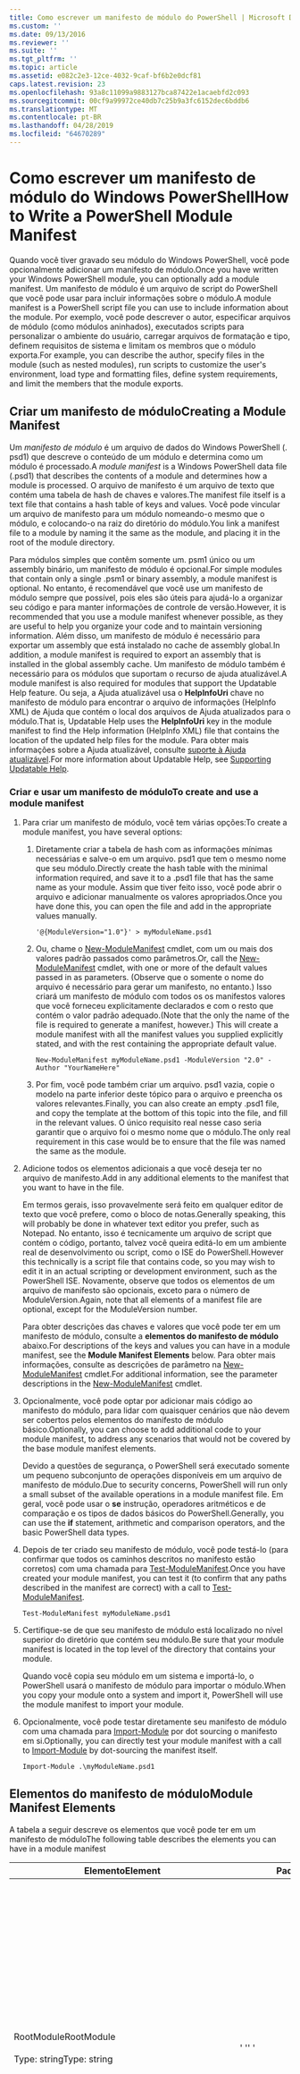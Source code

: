 ```yaml
---
title: Como escrever um manifesto de módulo do PowerShell | Microsoft Docs
ms.custom: ''
ms.date: 09/13/2016
ms.reviewer: ''
ms.suite: ''
ms.tgt_pltfrm: ''
ms.topic: article
ms.assetid: e082c2e3-12ce-4032-9caf-bf6b2e0dcf81
caps.latest.revision: 23
ms.openlocfilehash: 93a8c11099a9883127bca87422e1acaebfd2c093
ms.sourcegitcommit: 00cf9a99972ce40db7c25b9a3fc6152dec6bddb6
ms.translationtype: MT
ms.contentlocale: pt-BR
ms.lasthandoff: 04/28/2019
ms.locfileid: "64670289"
---
```

# <a name="how-to-write-a-powershell-module-manifest"></a><span data-ttu-id="a4796-102">Como escrever um manifesto de módulo do Windows PowerShell</span><span class="sxs-lookup"><span data-stu-id="a4796-102">How to Write a PowerShell Module Manifest</span></span>

<span data-ttu-id="a4796-103">Quando você tiver gravado seu módulo do Windows PowerShell, você pode opcionalmente adicionar um manifesto de módulo.</span><span class="sxs-lookup"><span data-stu-id="a4796-103">Once you have written your Windows PowerShell module, you can optionally add a module manifest.</span></span> <span data-ttu-id="a4796-104">Um manifesto de módulo é um arquivo de script do PowerShell que você pode usar para incluir informações sobre o módulo.</span><span class="sxs-lookup"><span data-stu-id="a4796-104">A module manifest is a PowerShell script file you can use to include information about the module.</span></span> <span data-ttu-id="a4796-105">Por exemplo, você pode descrever o autor, especificar arquivos de módulo (como módulos aninhados), executados scripts para personalizar o ambiente do usuário, carregar arquivos de formatação e tipo, definem requisitos de sistema e limitam os membros que o módulo exporta.</span><span class="sxs-lookup"><span data-stu-id="a4796-105">For example, you can describe the author, specify files in the module (such as nested modules), run scripts to customize the user's environment, load type and formatting files, define system requirements, and limit the members that the module exports.</span></span>

## <a name="creating-a-module-manifest"></a><span data-ttu-id="a4796-106">Criar um manifesto de módulo</span><span class="sxs-lookup"><span data-stu-id="a4796-106">Creating a Module Manifest</span></span>

<span data-ttu-id="a4796-107">Um *manifesto de módulo* é um arquivo de dados do Windows PowerShell (. psd1) que descreve o conteúdo de um módulo e determina como um módulo é processado.</span><span class="sxs-lookup"><span data-stu-id="a4796-107">A *module manifest* is a Windows PowerShell data file (.psd1) that describes the contents of a module and determines how a module is processed.</span></span> <span data-ttu-id="a4796-108">O arquivo de manifesto é um arquivo de texto que contém uma tabela de hash de chaves e valores.</span><span class="sxs-lookup"><span data-stu-id="a4796-108">The manifest file itself is a text file that contains a hash table of keys and values.</span></span> <span data-ttu-id="a4796-109">Você pode vincular um arquivo de manifesto para um módulo nomeando-o mesmo que o módulo, e colocando-o na raiz do diretório do módulo.</span><span class="sxs-lookup"><span data-stu-id="a4796-109">You link a manifest file to a module by naming it the same as the module, and placing it in the root of the module directory.</span></span>

<span data-ttu-id="a4796-110">Para módulos simples que contêm somente um. psm1 único ou um assembly binário, um manifesto de módulo é opcional.</span><span class="sxs-lookup"><span data-stu-id="a4796-110">For simple modules that contain only a single .psm1 or binary assembly, a module manifest is optional.</span></span> <span data-ttu-id="a4796-111">No entanto, é recomendável que você use um manifesto de módulo sempre que possível, pois eles são úteis para ajudá-lo a organizar seu código e para manter informações de controle de versão.</span><span class="sxs-lookup"><span data-stu-id="a4796-111">However, it is recommended that you use a module manifest whenever possible, as they are useful to help you organize your code and to maintain versioning information.</span></span> <span data-ttu-id="a4796-112">Além disso, um manifesto de módulo é necessário para exportar um assembly que está instalado no cache de assembly global.</span><span class="sxs-lookup"><span data-stu-id="a4796-112">In addition, a module manifest is required to export an assembly that is installed in the global assembly cache.</span></span> <span data-ttu-id="a4796-113">Um manifesto de módulo também é necessário para os módulos que suportam o recurso de ajuda atualizável.</span><span class="sxs-lookup"><span data-stu-id="a4796-113">A module manifest is also required for modules that support the Updatable Help feature.</span></span> <span data-ttu-id="a4796-114">Ou seja, a Ajuda atualizável usa o **HelpInfoUri** chave no manifesto de módulo para encontrar o arquivo de informações (HelpInfo XML) de Ajuda que contém o local dos arquivos de Ajuda atualizados para o módulo.</span><span class="sxs-lookup"><span data-stu-id="a4796-114">That is, Updatable Help uses the **HelpInfoUri** key in the module manifest to find the Help information (HelpInfo XML) file that contains the location of the updated help files for the module.</span></span> <span data-ttu-id="a4796-115">Para obter mais informações sobre a Ajuda atualizável, consulte [suporte à Ajuda atualizável](./supporting-updatable-help.md).</span><span class="sxs-lookup"><span data-stu-id="a4796-115">For more information about Updatable Help, see [Supporting Updatable Help](./supporting-updatable-help.md).</span></span>

### <a name="to-create-and-use-a-module-manifest"></a><span data-ttu-id="a4796-116">Criar e usar um manifesto de módulo</span><span class="sxs-lookup"><span data-stu-id="a4796-116">To create and use a module manifest</span></span>

1. <span data-ttu-id="a4796-117">Para criar um manifesto de módulo, você tem várias opções:</span><span class="sxs-lookup"><span data-stu-id="a4796-117">To create a module manifest, you have several options:</span></span>

   1. <span data-ttu-id="a4796-118">Diretamente criar a tabela de hash com as informações mínimas necessárias e salve-o em um arquivo. psd1 que tem o mesmo nome que seu módulo.</span><span class="sxs-lookup"><span data-stu-id="a4796-118">Directly create the hash table with the minimal information required, and save it to a .psd1 file that has the same name as your module.</span></span> <span data-ttu-id="a4796-119">Assim que tiver feito isso, você pode abrir o arquivo e adicionar manualmente os valores apropriados.</span><span class="sxs-lookup"><span data-stu-id="a4796-119">Once you have done this, you can open the file and add in the appropriate values manually.</span></span>

      `'@{ModuleVersion="1.0"}' > myModuleName.psd1`

   2. <span data-ttu-id="a4796-120">Ou, chame o [New-ModuleManifest](/powershell/module/Microsoft.PowerShell.Core/New-ModuleManifest) cmdlet, com um ou mais dos valores padrão passados como parâmetros.</span><span class="sxs-lookup"><span data-stu-id="a4796-120">Or, call the [New-ModuleManifest](/powershell/module/Microsoft.PowerShell.Core/New-ModuleManifest) cmdlet, with one or more of the default values passed in as parameters.</span></span> <span data-ttu-id="a4796-121">(Observe que o somente o nome do arquivo é necessário para gerar um manifesto, no entanto.) Isso criará um manifesto de módulo com todos os os manifestos valores que você forneceu explicitamente declarados e com o resto que contém o valor padrão adequado.</span><span class="sxs-lookup"><span data-stu-id="a4796-121">(Note that the only the name of the file is required to generate a manifest, however.) This will create a module manifest with all the manifest values you supplied explicitly stated, and with the rest containing the appropriate default value.</span></span>

      `New-ModuleManifest myModuleName.psd1 -ModuleVersion "2.0" -Author "YourNameHere"`

   3. <span data-ttu-id="a4796-122">Por fim, você pode também criar um arquivo. psd1 vazia, copie o modelo na parte inferior deste tópico para o arquivo e preencha os valores relevantes.</span><span class="sxs-lookup"><span data-stu-id="a4796-122">Finally, you can also create an empty .psd1 file, and copy the template at the bottom of this topic into the file, and fill in the relevant values.</span></span> <span data-ttu-id="a4796-123">O único requisito real nesse caso seria garantir que o arquivo foi o mesmo nome que o módulo.</span><span class="sxs-lookup"><span data-stu-id="a4796-123">The only real requirement in this case would be to ensure that the file was named the same as the module.</span></span>

2. <span data-ttu-id="a4796-124">Adicione todos os elementos adicionais a que você deseja ter no arquivo de manifesto.</span><span class="sxs-lookup"><span data-stu-id="a4796-124">Add in any additional elements to the manifest that you want to have in the file.</span></span>

   <span data-ttu-id="a4796-125">Em termos gerais, isso provavelmente será feito em qualquer editor de texto que você prefere, como o bloco de notas.</span><span class="sxs-lookup"><span data-stu-id="a4796-125">Generally speaking, this will probably be done in whatever text editor you prefer, such as Notepad.</span></span> <span data-ttu-id="a4796-126">No entanto, isso é tecnicamente um arquivo de script que contém o código, portanto, talvez você queira editá-lo em um ambiente real de desenvolvimento ou script, como o ISE do PowerShell.</span><span class="sxs-lookup"><span data-stu-id="a4796-126">However this technically is a script file that contains code, so you may wish to edit it in an actual scripting or development environment, such as the PowerShell ISE.</span></span> <span data-ttu-id="a4796-127">Novamente, observe que todos os elementos de um arquivo de manifesto são opcionais, exceto para o número de ModuleVersion.</span><span class="sxs-lookup"><span data-stu-id="a4796-127">Again, note that all elements of a manifest file are optional, except for the ModuleVersion number.</span></span>

   <span data-ttu-id="a4796-128">Para obter descrições das chaves e valores que você pode ter em um manifesto de módulo, consulte a **elementos do manifesto de módulo** abaixo.</span><span class="sxs-lookup"><span data-stu-id="a4796-128">For descriptions of the keys and values you can have in a module manifest, see the **Module Manifest Elements** below.</span></span> <span data-ttu-id="a4796-129">Para obter mais informações, consulte as descrições de parâmetro na [New-ModuleManifest](/powershell/module/Microsoft.PowerShell.Core/New-ModuleManifest) cmdlet.</span><span class="sxs-lookup"><span data-stu-id="a4796-129">For additional information, see the parameter descriptions in the  [New-ModuleManifest](/powershell/module/Microsoft.PowerShell.Core/New-ModuleManifest) cmdlet.</span></span>

3. <span data-ttu-id="a4796-130">Opcionalmente, você pode optar por adicionar mais código ao manifesto do módulo, para lidar com quaisquer cenários que não devem ser cobertos pelos elementos do manifesto de módulo básico.</span><span class="sxs-lookup"><span data-stu-id="a4796-130">Optionally, you can choose to add additional code to your module manifest, to address any scenarios that would not be covered by the base module manifest elements.</span></span>

   <span data-ttu-id="a4796-131">Devido a questões de segurança, o PowerShell será executado somente um pequeno subconjunto de operações disponíveis em um arquivo de manifesto de módulo.</span><span class="sxs-lookup"><span data-stu-id="a4796-131">Due to security concerns, PowerShell will run only a small subset of the available operations in a module manifest file.</span></span> <span data-ttu-id="a4796-132">Em geral, você pode usar o **se** instrução, operadores aritméticos e de comparação e os tipos de dados básicos do PowerShell.</span><span class="sxs-lookup"><span data-stu-id="a4796-132">Generally, you can use the **if** statement, arithmetic and comparison operators, and the basic PowerShell data types.</span></span>

4. <span data-ttu-id="a4796-133">Depois de ter criado seu manifesto de módulo, você pode testá-lo (para confirmar que todos os caminhos descritos no manifesto estão corretos) com uma chamada para [Test-ModuleManifest](/powershell/module/Microsoft.PowerShell.Core/Test-ModuleManifest).</span><span class="sxs-lookup"><span data-stu-id="a4796-133">Once you have created your module manifest, you can test it (to confirm that any paths described in the manifest are correct) with a call to [Test-ModuleManifest](/powershell/module/Microsoft.PowerShell.Core/Test-ModuleManifest).</span></span>

   `Test-ModuleManifest myModuleName.psd1`

5. <span data-ttu-id="a4796-134">Certifique-se de que seu manifesto de módulo está localizado no nível superior do diretório que contém seu módulo.</span><span class="sxs-lookup"><span data-stu-id="a4796-134">Be sure that your module manifest is located in the top level of the directory that contains your module.</span></span>

   <span data-ttu-id="a4796-135">Quando você copia seu módulo em um sistema e importá-lo, o PowerShell usará o manifesto de módulo para importar o módulo.</span><span class="sxs-lookup"><span data-stu-id="a4796-135">When you copy your module onto a system and import it, PowerShell will use the module manifest to import your module.</span></span>

6. <span data-ttu-id="a4796-136">Opcionalmente, você pode testar diretamente seu manifesto de módulo com uma chamada para [Import-Module](/powershell/module/Microsoft.PowerShell.Core/Import-Module) por dot sourcing o manifesto em si.</span><span class="sxs-lookup"><span data-stu-id="a4796-136">Optionally, you can directly test your module manifest with a call to [Import-Module](/powershell/module/Microsoft.PowerShell.Core/Import-Module) by dot-sourcing the manifest itself.</span></span>

   `Import-Module .\myModuleName.psd1`

## <a name="module-manifest-elements"></a><span data-ttu-id="a4796-137">Elementos do manifesto de módulo</span><span class="sxs-lookup"><span data-stu-id="a4796-137">Module Manifest Elements</span></span>

<span data-ttu-id="a4796-138">A tabela a seguir descreve os elementos que você pode ter em um manifesto de módulo</span><span class="sxs-lookup"><span data-stu-id="a4796-138">The following table describes the elements you can have in a module manifest</span></span>

|<span data-ttu-id="a4796-139">Elemento</span><span class="sxs-lookup"><span data-stu-id="a4796-139">Element</span></span>|<span data-ttu-id="a4796-140">Padrão</span><span class="sxs-lookup"><span data-stu-id="a4796-140">Default</span></span>|<span data-ttu-id="a4796-141">Descrição</span><span class="sxs-lookup"><span data-stu-id="a4796-141">Description</span></span>|
|-------------|-------------|-----------------|
|<span data-ttu-id="a4796-142">RootModule</span><span class="sxs-lookup"><span data-stu-id="a4796-142">RootModule</span></span><br /><br /> <span data-ttu-id="a4796-143">Type: string</span><span class="sxs-lookup"><span data-stu-id="a4796-143">Type: string</span></span>|<span data-ttu-id="a4796-144">' '</span><span class="sxs-lookup"><span data-stu-id="a4796-144">' '</span></span>|<span data-ttu-id="a4796-145">Módulo ou binário módulo arquivo de script associado com esse manifesto.</span><span class="sxs-lookup"><span data-stu-id="a4796-145">Script module or binary module file associated with this manifest.</span></span> <span data-ttu-id="a4796-146">Versões anteriores do PowerShell chamado neste elemento o ModuleToProcess.</span><span class="sxs-lookup"><span data-stu-id="a4796-146">Previous versions of PowerShell called this element the ModuleToProcess.</span></span><br /><br /> <span data-ttu-id="a4796-147">Os tipos possíveis para o módulo raiz podem estar vazios (que tornará isso um **manifesto** módulo), o nome de um módulo de script (. psm1, o que torna isso um **Script** módulo), ou o nome de um módulo binário (DLL ou. .exe, que o torna uma **binário** módulo).</span><span class="sxs-lookup"><span data-stu-id="a4796-147">Possible types for the root module can be empty (which will make this a **Manifest** module), the name of a script module (.psm1, which makes this a **Script** module), or the name of a binary module (.exe or .dll, which makes this a **Binary** module).</span></span> <span data-ttu-id="a4796-148">Colocar o nome de um manifesto de módulo (. psd1) ou um arquivo de script (. ps1) neste elemento fará com que ocorra um erro.</span><span class="sxs-lookup"><span data-stu-id="a4796-148">Placing the name of a module manifest (.psd1) or a script file (.ps1) in this element will cause an error to occur.</span></span>|
|<span data-ttu-id="a4796-149">ModuleVersion</span><span class="sxs-lookup"><span data-stu-id="a4796-149">ModuleVersion</span></span><br /><br /> <span data-ttu-id="a4796-150">Type: string</span><span class="sxs-lookup"><span data-stu-id="a4796-150">Type: string</span></span>|<span data-ttu-id="a4796-151">1.0</span><span class="sxs-lookup"><span data-stu-id="a4796-151">1.0</span></span>|<span data-ttu-id="a4796-152">Número de versão do módulo.</span><span class="sxs-lookup"><span data-stu-id="a4796-152">Version number of this module.</span></span> <span data-ttu-id="a4796-153">A cadeia de caracteres deve ser capaz de converter para [Version].</span><span class="sxs-lookup"><span data-stu-id="a4796-153">The string must be able to convert to [System.Version].</span></span> <span data-ttu-id="a4796-154">Ou seja, ' #. #. #. #. #'.</span><span class="sxs-lookup"><span data-stu-id="a4796-154">That is, '#.#.#.#.#'.</span></span> <span data-ttu-id="a4796-155">`Import-Module` carregará o primeiro módulo encontradas na **$psModulePath** que corresponde ao nome e que tem pelo menos tão alto ModuleVersion, como o `-MinimumVersion` parâmetro.</span><span class="sxs-lookup"><span data-stu-id="a4796-155">`Import-Module` will load the first module it finds on the **$psModulePath** that matches the name, and has at least as high a ModuleVersion, as the `-MinimumVersion` parameter.</span></span> <span data-ttu-id="a4796-156">Para importar uma versão específica, use o`-RequiredVersion` parâmetro, em vez disso.</span><span class="sxs-lookup"><span data-stu-id="a4796-156">To import a specific version, use the`-RequiredVersion` parameter, instead.</span></span><br /><br /> <span data-ttu-id="a4796-157">Exemplo: `ModuleVersion = '1.0'`</span><span class="sxs-lookup"><span data-stu-id="a4796-157">Example: `ModuleVersion = '1.0'`</span></span>|
|<span data-ttu-id="a4796-158">GUID</span><span class="sxs-lookup"><span data-stu-id="a4796-158">GUID</span></span><br /><br /> <span data-ttu-id="a4796-159">Type: string</span><span class="sxs-lookup"><span data-stu-id="a4796-159">Type: string</span></span>|<span data-ttu-id="a4796-160">GUID gerado automaticamente</span><span class="sxs-lookup"><span data-stu-id="a4796-160">Autogenerated GUID</span></span>|<span data-ttu-id="a4796-161">ID usada para identificar com exclusividade este módulo.</span><span class="sxs-lookup"><span data-stu-id="a4796-161">ID used to uniquely identify this module.</span></span> <span data-ttu-id="a4796-162">Observe que no momento, você não é possível importar um módulo por GUID.</span><span class="sxs-lookup"><span data-stu-id="a4796-162">Note that you cannot currently import a module by GUID.</span></span><br /><br /> <span data-ttu-id="a4796-163">Exemplo: `GUID = 'cfc45206-1e49-459d-a8ad-5b571ef94857'`</span><span class="sxs-lookup"><span data-stu-id="a4796-163">Example: `GUID = 'cfc45206-1e49-459d-a8ad-5b571ef94857'`</span></span>|
|<span data-ttu-id="a4796-164">Autor</span><span class="sxs-lookup"><span data-stu-id="a4796-164">Author</span></span><br /><br /> <span data-ttu-id="a4796-165">Type: string</span><span class="sxs-lookup"><span data-stu-id="a4796-165">Type: string</span></span>|<span data-ttu-id="a4796-166">Não</span><span class="sxs-lookup"><span data-stu-id="a4796-166">None</span></span>|<span data-ttu-id="a4796-167">Autor deste módulo.</span><span class="sxs-lookup"><span data-stu-id="a4796-167">Author of this module.</span></span><br /><br /> <span data-ttu-id="a4796-168">Exemplo: `Author = 'AuthorNameHere'`</span><span class="sxs-lookup"><span data-stu-id="a4796-168">Example: `Author = 'AuthorNameHere'`</span></span>|
|<span data-ttu-id="a4796-169">CompanyName</span><span class="sxs-lookup"><span data-stu-id="a4796-169">CompanyName</span></span><br /><br /> <span data-ttu-id="a4796-170">Type: string</span><span class="sxs-lookup"><span data-stu-id="a4796-170">Type: string</span></span>|<span data-ttu-id="a4796-171">Unknown</span><span class="sxs-lookup"><span data-stu-id="a4796-171">Unknown</span></span>|<span data-ttu-id="a4796-172">Da empresa ou fornecedor deste módulo.</span><span class="sxs-lookup"><span data-stu-id="a4796-172">Company or vendor of this module.</span></span><br /><br /> <span data-ttu-id="a4796-173">Exemplo: `CompanyName = 'Fabrikam'`</span><span class="sxs-lookup"><span data-stu-id="a4796-173">Example: `CompanyName = 'Fabrikam'`</span></span>|
|<span data-ttu-id="a4796-174">Direitos autorais</span><span class="sxs-lookup"><span data-stu-id="a4796-174">Copyright</span></span><br /><br /> <span data-ttu-id="a4796-175">Type: string</span><span class="sxs-lookup"><span data-stu-id="a4796-175">Type: string</span></span>|<span data-ttu-id="a4796-176">(c) [currentYear] [criar].</span><span class="sxs-lookup"><span data-stu-id="a4796-176">(c) [currentYear] [Author].</span></span> <span data-ttu-id="a4796-177">Todos os direitos reservados.</span><span class="sxs-lookup"><span data-stu-id="a4796-177">All rights reserved.</span></span>|<span data-ttu-id="a4796-178">Declaração de direitos autorais para esse módulo.</span><span class="sxs-lookup"><span data-stu-id="a4796-178">Copyright statement for this module.</span></span><br /><br /> <span data-ttu-id="a4796-179">Exemplo: `Copyright = '2016 AuthorName. All rights reserved.'`</span><span class="sxs-lookup"><span data-stu-id="a4796-179">Example: `Copyright = '2016 AuthorName. All rights reserved.'`</span></span>|
|<span data-ttu-id="a4796-180">Descrição</span><span class="sxs-lookup"><span data-stu-id="a4796-180">Description</span></span><br /><br /> <span data-ttu-id="a4796-181">Type: string</span><span class="sxs-lookup"><span data-stu-id="a4796-181">Type: string</span></span>|<span data-ttu-id="a4796-182">' '</span><span class="sxs-lookup"><span data-stu-id="a4796-182">' '</span></span>|<span data-ttu-id="a4796-183">Descrição da funcionalidade fornecida por esse módulo.</span><span class="sxs-lookup"><span data-stu-id="a4796-183">Description of the functionality provided by this module.</span></span><br /><br /> <span data-ttu-id="a4796-184">Exemplo: `Description = 'This is a description of a module.'`</span><span class="sxs-lookup"><span data-stu-id="a4796-184">Example: `Description = 'This is a description of a module.'`</span></span>|
|<span data-ttu-id="a4796-185">PowerShellVersion</span><span class="sxs-lookup"><span data-stu-id="a4796-185">PowerShellVersion</span></span><br /><br /> <span data-ttu-id="a4796-186">Type: string</span><span class="sxs-lookup"><span data-stu-id="a4796-186">Type: string</span></span>|<span data-ttu-id="a4796-187">' '</span><span class="sxs-lookup"><span data-stu-id="a4796-187">' '</span></span>|<span data-ttu-id="a4796-188">Versão mínima do mecanismo do Windows PowerShell necessário para esse módulo.</span><span class="sxs-lookup"><span data-stu-id="a4796-188">Minimum version of the Windows PowerShell engine required by this module.</span></span> <span data-ttu-id="a4796-189">Valores válidos no momento são 1.0, 2.0, 3.0, 4.0 e 5.0.</span><span class="sxs-lookup"><span data-stu-id="a4796-189">Current valid values are 1.0, 2.0, 3.0, 4.0, and 5.0.</span></span><br /><br /> <span data-ttu-id="a4796-190">Exemplo: `PowerShellVersion = '5.0'`</span><span class="sxs-lookup"><span data-stu-id="a4796-190">Example: `PowerShellVersion = '5.0'`</span></span>|
|<span data-ttu-id="a4796-191">PowerShellHostName</span><span class="sxs-lookup"><span data-stu-id="a4796-191">PowerShellHostName</span></span><br /><br /> <span data-ttu-id="a4796-192">Type: string</span><span class="sxs-lookup"><span data-stu-id="a4796-192">Type: string</span></span>|<span data-ttu-id="a4796-193">' '</span><span class="sxs-lookup"><span data-stu-id="a4796-193">' '</span></span>|<span data-ttu-id="a4796-194">Especifica o nome do host do Windows PowerShell que é exigido pelo módulo.</span><span class="sxs-lookup"><span data-stu-id="a4796-194">Specifies the name of the Windows PowerShell host that is required by the module.</span></span> <span data-ttu-id="a4796-195">Esse nome é fornecido pelo Windows PowerShell.</span><span class="sxs-lookup"><span data-stu-id="a4796-195">This name is provided by Windows PowerShell.</span></span> <span data-ttu-id="a4796-196">Para localizar o nome de um programa de host, no programa, digite: `$host.name` .</span><span class="sxs-lookup"><span data-stu-id="a4796-196">To find the name of a host program, in the program, type: `$host.name` .</span></span><br /><br /> <span data-ttu-id="a4796-197">Exemplo: `PowerShellHostName = 'Windows PowerShell ISE Host'`</span><span class="sxs-lookup"><span data-stu-id="a4796-197">Example: `PowerShellHostName = 'Windows PowerShell ISE Host'`</span></span>|
|<span data-ttu-id="a4796-198">PowerShellHostVersion</span><span class="sxs-lookup"><span data-stu-id="a4796-198">PowerShellHostVersion</span></span><br /><br /> <span data-ttu-id="a4796-199">Type: string</span><span class="sxs-lookup"><span data-stu-id="a4796-199">Type: string</span></span>|<span data-ttu-id="a4796-200">' '</span><span class="sxs-lookup"><span data-stu-id="a4796-200">' '</span></span>|<span data-ttu-id="a4796-201">Versão mínima do host do Windows PowerShell necessário para esse módulo.</span><span class="sxs-lookup"><span data-stu-id="a4796-201">Minimum version of the Windows PowerShell host required by this module.</span></span><br /><br /> <span data-ttu-id="a4796-202">Exemplo: `PowerShellHostVersion = '2.0'`</span><span class="sxs-lookup"><span data-stu-id="a4796-202">Example: `PowerShellHostVersion = '2.0'`</span></span>|
|<span data-ttu-id="a4796-203">DotNetFrameworkVersion</span><span class="sxs-lookup"><span data-stu-id="a4796-203">DotNetFrameworkVersion</span></span><br /><br /> <span data-ttu-id="a4796-204">Type: string</span><span class="sxs-lookup"><span data-stu-id="a4796-204">Type: string</span></span>|<span data-ttu-id="a4796-205">' '</span><span class="sxs-lookup"><span data-stu-id="a4796-205">' '</span></span>|<span data-ttu-id="a4796-206">Versão mínima do Microsoft .NET Framework necessária por esse módulo.</span><span class="sxs-lookup"><span data-stu-id="a4796-206">Minimum version of Microsoft .NET Framework required by this module.</span></span><br /><br /> <span data-ttu-id="a4796-207">Exemplo: `DotNetFrameworkVersion = '3.5'`</span><span class="sxs-lookup"><span data-stu-id="a4796-207">Example: `DotNetFrameworkVersion = '3.5'`</span></span>|
|<span data-ttu-id="a4796-208">CLRVersion</span><span class="sxs-lookup"><span data-stu-id="a4796-208">CLRVersion</span></span><br /><br /> <span data-ttu-id="a4796-209">Type: string</span><span class="sxs-lookup"><span data-stu-id="a4796-209">Type: string</span></span>|<span data-ttu-id="a4796-210">' '</span><span class="sxs-lookup"><span data-stu-id="a4796-210">' '</span></span>|<span data-ttu-id="a4796-211">Versão mínima do common language runtime (CLR) exigido por esse módulo.</span><span class="sxs-lookup"><span data-stu-id="a4796-211">Minimum version of the common language runtime (CLR) required by this module.</span></span><br /><br /> <span data-ttu-id="a4796-212">Exemplo: `CLRVersion = '3.5'`</span><span class="sxs-lookup"><span data-stu-id="a4796-212">Example: `CLRVersion = '3.5'`</span></span>|
|<span data-ttu-id="a4796-213">ProcessorArchitecture</span><span class="sxs-lookup"><span data-stu-id="a4796-213">ProcessorArchitecture</span></span><br /><br /> <span data-ttu-id="a4796-214">Type: string</span><span class="sxs-lookup"><span data-stu-id="a4796-214">Type: string</span></span>|<span data-ttu-id="a4796-215">' '</span><span class="sxs-lookup"><span data-stu-id="a4796-215">' '</span></span>|<span data-ttu-id="a4796-216">Arquitetura do processador (nenhum, X86, Amd64) exigida por esse módulo.</span><span class="sxs-lookup"><span data-stu-id="a4796-216">Processor architecture (None, X86, Amd64) required by this module.</span></span> <span data-ttu-id="a4796-217">Os valores válidos são x86, AMD64 IA64 e Nenhum (desconhecido ou não especificado).</span><span class="sxs-lookup"><span data-stu-id="a4796-217">Valid values are x86, AMD64, IA64, and None (unknown or unspecified).</span></span><br /><br /> <span data-ttu-id="a4796-218">Exemplo: `ProcessorArchitecture = 'x86'`</span><span class="sxs-lookup"><span data-stu-id="a4796-218">Example: `ProcessorArchitecture = 'x86'`</span></span>|
|<span data-ttu-id="a4796-219">RequiredModules</span><span class="sxs-lookup"><span data-stu-id="a4796-219">RequiredModules</span></span><br /><br /> <span data-ttu-id="a4796-220">Type: [string[]]</span><span class="sxs-lookup"><span data-stu-id="a4796-220">Type: [string[]]</span></span>|<span data-ttu-id="a4796-221">@()</span><span class="sxs-lookup"><span data-stu-id="a4796-221">@()</span></span>|<span data-ttu-id="a4796-222">Módulos que devem ser importados para o ambiente global antes de importar esse módulo.</span><span class="sxs-lookup"><span data-stu-id="a4796-222">Modules that must be imported into the global environment prior to importing this module.</span></span> <span data-ttu-id="a4796-223">Isso carregará todos os módulos listados, a menos que já foram carregados.</span><span class="sxs-lookup"><span data-stu-id="a4796-223">This will load any modules listed unless they have already been loaded.</span></span> <span data-ttu-id="a4796-224">(Por exemplo, alguns módulos podem já ser carregados por um módulo diferente.).</span><span class="sxs-lookup"><span data-stu-id="a4796-224">(For example, some modules may already be loaded by a different module.).</span></span> <span data-ttu-id="a4796-225">Também é possível especificar uma versão específica para carregar usando `RequiredVersion` em vez de `ModuleVersion`.</span><span class="sxs-lookup"><span data-stu-id="a4796-225">It is also possible to specify a specific version to load using `RequiredVersion` rather than `ModuleVersion`.</span></span> <span data-ttu-id="a4796-226">Ao usar `ModuleVersion` ele carregará a versão mais recente disponível com no mínimo a versão especificada.</span><span class="sxs-lookup"><span data-stu-id="a4796-226">When using `ModuleVersion` it will load the newest version available with a minimum of the version specified.</span></span><br /><br /> <span data-ttu-id="a4796-227">Exemplo: `RequiredModules = @(@{ModuleName="myDependentModule"; ModuleVersion="2.0"; Guid="cfc45206-1e49-459d-a8ad-5b571ef94857"})`</span><span class="sxs-lookup"><span data-stu-id="a4796-227">Example: `RequiredModules = @(@{ModuleName="myDependentModule"; ModuleVersion="2.0"; Guid="cfc45206-1e49-459d-a8ad-5b571ef94857"})`</span></span><br /><br /> <span data-ttu-id="a4796-228">Exemplo: `RequiredModules = @(@{ModuleName="myDependentModule"; RequiredVersion="1.5"; Guid="cfc45206-1e49-459d-a8ad-5b571ef94857"})`</span><span class="sxs-lookup"><span data-stu-id="a4796-228">Example: `RequiredModules = @(@{ModuleName="myDependentModule"; RequiredVersion="1.5"; Guid="cfc45206-1e49-459d-a8ad-5b571ef94857"})`</span></span>|
|<span data-ttu-id="a4796-229">RequiredAssemblies</span><span class="sxs-lookup"><span data-stu-id="a4796-229">RequiredAssemblies</span></span><br /><br /> <span data-ttu-id="a4796-230">Type: [string[]]</span><span class="sxs-lookup"><span data-stu-id="a4796-230">Type: [string[]]</span></span>|<span data-ttu-id="a4796-231">@()</span><span class="sxs-lookup"><span data-stu-id="a4796-231">@()</span></span>|<span data-ttu-id="a4796-232">Assemblies que devem ser carregados antes de importar esse módulo.</span><span class="sxs-lookup"><span data-stu-id="a4796-232">Assemblies that must be loaded prior to importing this module.</span></span><br /><br /> <span data-ttu-id="a4796-233">Observe que, ao contrário de RequiredModules, o PowerShell carregará o RequiredAssemblies se eles não tiverem sido carregados.</span><span class="sxs-lookup"><span data-stu-id="a4796-233">Note that unlike RequiredModules, PowerShell will load the RequiredAssemblies if they are not already loaded.</span></span>|
|<span data-ttu-id="a4796-234">ScriptsToProcess</span><span class="sxs-lookup"><span data-stu-id="a4796-234">ScriptsToProcess</span></span><br /><br /> <span data-ttu-id="a4796-235">Type: [string[]]</span><span class="sxs-lookup"><span data-stu-id="a4796-235">Type: [string[]]</span></span>|<span data-ttu-id="a4796-236">@()</span><span class="sxs-lookup"><span data-stu-id="a4796-236">@()</span></span>|<span data-ttu-id="a4796-237">Arquivos de script (. ps1) que são executados no estado de sessão do chamador, quando o módulo é importado.</span><span class="sxs-lookup"><span data-stu-id="a4796-237">Script (.ps1) files that are run in the caller's session state when the module is imported.</span></span> <span data-ttu-id="a4796-238">Isso pode ser a sessão global, estada ou, para módulos aninhados, o estado da sessão de outro módulo.</span><span class="sxs-lookup"><span data-stu-id="a4796-238">This could be the global session state or, for nested modules, the session state of another module.</span></span> <span data-ttu-id="a4796-239">Você pode usar esses scripts para preparar um ambiente, assim como você pode usar um script de logon.</span><span class="sxs-lookup"><span data-stu-id="a4796-239">You can use these scripts to prepare an environment just as you might use a login script.</span></span><br /><br /> <span data-ttu-id="a4796-240">Esses scripts são executados antes que qualquer um dos módulos listados no manifesto sejam carregados.</span><span class="sxs-lookup"><span data-stu-id="a4796-240">These scripts are run before any of the modules listed in the manifest are loaded.</span></span>|
|<span data-ttu-id="a4796-241">TypesToProcess</span><span class="sxs-lookup"><span data-stu-id="a4796-241">TypesToProcess</span></span><br /><br /> <span data-ttu-id="a4796-242">Type: [Object[]]</span><span class="sxs-lookup"><span data-stu-id="a4796-242">Type: [Object[]]</span></span>|<span data-ttu-id="a4796-243">@()</span><span class="sxs-lookup"><span data-stu-id="a4796-243">@()</span></span>|<span data-ttu-id="a4796-244">Tipo de arquivos (. ps1xml) a ser carregado ao importar esse módulo.</span><span class="sxs-lookup"><span data-stu-id="a4796-244">Type files (.ps1xml) to be loaded when importing this module.</span></span>|
|<span data-ttu-id="a4796-245">FormatsToProcess</span><span class="sxs-lookup"><span data-stu-id="a4796-245">FormatsToProcess</span></span><br /><br /> <span data-ttu-id="a4796-246">Type: [Object[]]</span><span class="sxs-lookup"><span data-stu-id="a4796-246">Type: [Object[]]</span></span>|<span data-ttu-id="a4796-247">@()</span><span class="sxs-lookup"><span data-stu-id="a4796-247">@()</span></span>|<span data-ttu-id="a4796-248">Formatos de arquivo (. ps1xml) a ser carregado ao importar esse módulo.</span><span class="sxs-lookup"><span data-stu-id="a4796-248">Format files (.ps1xml) to be loaded when importing this module.</span></span>|
|<span data-ttu-id="a4796-249">NestedModules</span><span class="sxs-lookup"><span data-stu-id="a4796-249">NestedModules</span></span><br /><br /> <span data-ttu-id="a4796-250">Type: [Object[]]</span><span class="sxs-lookup"><span data-stu-id="a4796-250">Type: [Object[]]</span></span>|<span data-ttu-id="a4796-251">@()</span><span class="sxs-lookup"><span data-stu-id="a4796-251">@()</span></span>|<span data-ttu-id="a4796-252">Módulos para importar como módulos aninhados do módulo especificado na RootModule/ModuleToProcess.</span><span class="sxs-lookup"><span data-stu-id="a4796-252">Modules to import as nested modules of the module specified in RootModule/ModuleToProcess.</span></span><br /><br /> <span data-ttu-id="a4796-253">Adicionar um nome de módulo para esse elemento é semelhante a chamar `Import-Module` de dentro de seu código de script ou assembly.</span><span class="sxs-lookup"><span data-stu-id="a4796-253">Adding a module name to this element is similar to calling `Import-Module` from within your script or assembly code.</span></span> <span data-ttu-id="a4796-254">A principal diferença é que ele é mais fácil de ver o que você está carregando aqui no arquivo de manifesto.</span><span class="sxs-lookup"><span data-stu-id="a4796-254">The main difference is that it's easier to see what you are loading here in the manifest file.</span></span> <span data-ttu-id="a4796-255">Além disso, se um módulo falhar ao carregar aqui, você será não ainda tiver carregado seu módulo real.</span><span class="sxs-lookup"><span data-stu-id="a4796-255">Also, if a module fails to load here, you will not yet have loaded your actual module.</span></span><br /><br /> <span data-ttu-id="a4796-256">Além de outros módulos, você também pode carregar arquivos de script (. ps1) aqui.</span><span class="sxs-lookup"><span data-stu-id="a4796-256">In addition to other modules, you may also load script (.ps1) files here.</span></span> <span data-ttu-id="a4796-257">Esses arquivos serão executadas no contexto do módulo raiz.</span><span class="sxs-lookup"><span data-stu-id="a4796-257">These files will execute in the context of the root module.</span></span> <span data-ttu-id="a4796-258">(Isso é equivalente a dot sourcing o script em seu módulo raiz.)</span><span class="sxs-lookup"><span data-stu-id="a4796-258">(This is equivalent to dot sourcing the script in your root module.)</span></span>|
|<span data-ttu-id="a4796-259">FunctionsToExport</span><span class="sxs-lookup"><span data-stu-id="a4796-259">FunctionsToExport</span></span><br /><br /> <span data-ttu-id="a4796-260">Tipo: Cadeia de caracteres</span><span class="sxs-lookup"><span data-stu-id="a4796-260">Type: String</span></span>|<span data-ttu-id="a4796-261">'\*'</span><span class="sxs-lookup"><span data-stu-id="a4796-261">'\*'</span></span>|<span data-ttu-id="a4796-262">Especifica as funções que o módulo exporta (os caracteres são permitidos curingas) para o estado de sessão do chamador.</span><span class="sxs-lookup"><span data-stu-id="a4796-262">Specifies the functions that the module exports (wildcard characters are permitted) to the caller's session state.</span></span> <span data-ttu-id="a4796-263">Por padrão, todas as funções são exportadas.</span><span class="sxs-lookup"><span data-stu-id="a4796-263">By default, all functions are exported.</span></span> <span data-ttu-id="a4796-264">Você pode usar essa chave para restringir as funções que são exportadas pelo módulo.</span><span class="sxs-lookup"><span data-stu-id="a4796-264">You can use this key to restrict the functions that are exported by the module.</span></span><br /><br /> <span data-ttu-id="a4796-265">Estado de sessão do chamador pode ser a sessão global, estada ou, para módulos aninhados, o estado da sessão de outro módulo.</span><span class="sxs-lookup"><span data-stu-id="a4796-265">The caller's session state can be the global session state or, for nested modules, the session state of another module.</span></span> <span data-ttu-id="a4796-266">Ao encadear módulos aninhados, todas as funções que são exportadas por um módulo aninhado serão exportadas para o estado de sessão global, a menos que um módulo na cadeia restringe a função usando a chave FunctionsToExport.</span><span class="sxs-lookup"><span data-stu-id="a4796-266">When chaining nested modules, all functions that are exported by a nested module will be exported to the global session state unless a module in the chain restricts the function by using the FunctionsToExport key.</span></span><br /><br /> <span data-ttu-id="a4796-267">Se o manifesto também exporta os aliases para as funções, essa chave pode remover funções cujos aliases são listados na chave AliasesToExport, mas essa chave não pode adicionar aliases de função à lista.</span><span class="sxs-lookup"><span data-stu-id="a4796-267">If the manifest also exports aliases for the functions, this key can remove functions whose aliases are listed in the AliasesToExport key, but this key cannot add function aliases to the list.</span></span>|
|<span data-ttu-id="a4796-268">CmdletsToExport</span><span class="sxs-lookup"><span data-stu-id="a4796-268">CmdletsToExport</span></span><br /><br /> <span data-ttu-id="a4796-269">Tipo: Cadeia de caracteres</span><span class="sxs-lookup"><span data-stu-id="a4796-269">Type: String</span></span>|<span data-ttu-id="a4796-270">'\*'</span><span class="sxs-lookup"><span data-stu-id="a4796-270">'\*'</span></span>|<span data-ttu-id="a4796-271">Especifica os cmdlets que o módulo exporta (os caracteres são permitidos curingas).</span><span class="sxs-lookup"><span data-stu-id="a4796-271">Specifies the cmdlets that the module exports (wildcard characters are permitted).</span></span> <span data-ttu-id="a4796-272">Por padrão, todos os cmdlets são exportados.</span><span class="sxs-lookup"><span data-stu-id="a4796-272">By default, all cmdlets are exported.</span></span> <span data-ttu-id="a4796-273">Você pode usar essa chave para restringir os cmdlets que são exportados pelo módulo.</span><span class="sxs-lookup"><span data-stu-id="a4796-273">You can use this key to restrict the cmdlets that are exported by the module.</span></span><br /><br /> <span data-ttu-id="a4796-274">Estado de sessão do chamador pode ser a sessão global, estada ou, para módulos aninhados, o estado da sessão de outro módulo.</span><span class="sxs-lookup"><span data-stu-id="a4796-274">The caller's session state can be the global session state or, for nested modules, the session state of another module.</span></span> <span data-ttu-id="a4796-275">Quando encadeamento de módulos aninhados, todos os cmdlets que são exportados por um módulo aninhado será, por fim, exportados para o estado de sessão global, a menos que um módulo na cadeia restringe o cmdlet por meio da chave CmdletsToExport.</span><span class="sxs-lookup"><span data-stu-id="a4796-275">When you are chaining nested modules, all cmdlets that are exported by a nested module will be ultimately exported to the global session state unless a module in the chain restricts the cmdlet by using the CmdletsToExport key.</span></span><br /><br /> <span data-ttu-id="a4796-276">Se o manifesto também exporta os aliases para os cmdlets, essa chave pode remover cmdlets cujos aliases são listados na chave AliasesToExport, mas essa chave não pode adicionar aliases de cmdlet à lista.</span><span class="sxs-lookup"><span data-stu-id="a4796-276">If the manifest also exports aliases for the cmdlets, this key can remove cmdlets whose aliases are listed in the AliasesToExport key, but this key cannot add cmdlet aliases to the list.</span></span>|
|<span data-ttu-id="a4796-277">VariablesToExport</span><span class="sxs-lookup"><span data-stu-id="a4796-277">VariablesToExport</span></span><br /><br /> <span data-ttu-id="a4796-278">Tipo: Cadeia de caracteres</span><span class="sxs-lookup"><span data-stu-id="a4796-278">Type: String</span></span>|<span data-ttu-id="a4796-279">'\*'</span><span class="sxs-lookup"><span data-stu-id="a4796-279">'\*'</span></span>|<span data-ttu-id="a4796-280">Especifica as variáveis que o módulo exporta (os caracteres são permitidos curingas) para o estado de sessão do chamador.</span><span class="sxs-lookup"><span data-stu-id="a4796-280">Specifies the variables that the module exports (wildcard characters are permitted) to the caller's session state.</span></span> <span data-ttu-id="a4796-281">Por padrão, todas as variáveis são exportadas.</span><span class="sxs-lookup"><span data-stu-id="a4796-281">By default, all variables are exported.</span></span> <span data-ttu-id="a4796-282">Você pode usar essa chave para restringir as variáveis que são exportadas pelo módulo.</span><span class="sxs-lookup"><span data-stu-id="a4796-282">You can use this key to restrict the variables that are exported by the module.</span></span><br /><br /> <span data-ttu-id="a4796-283">Estado de sessão do chamador pode ser a sessão global, estada ou, para módulos aninhados, o estado da sessão de outro módulo.</span><span class="sxs-lookup"><span data-stu-id="a4796-283">The caller's session state can be the global session state or, for nested modules, the session state of another module.</span></span> <span data-ttu-id="a4796-284">Quando encadeamento de módulos aninhados, todas as variáveis que são exportadas por um módulo aninhado serão exportadas para o estado de sessão global, a menos que um módulo na cadeia restringe a variável usando a chave VariablesToExport.</span><span class="sxs-lookup"><span data-stu-id="a4796-284">When you are chaining nested modules, all variables that are exported by a nested module will be exported to the global session state unless a module in the chain restricts the variable by using the VariablesToExport key.</span></span><br /><br /> <span data-ttu-id="a4796-285">Se o manifesto também exporta os aliases para as variáveis, essa chave pode remover variáveis cujos aliases são listados na chave AliasesToExport, mas essa chave não pode adicionar aliases variável à lista.</span><span class="sxs-lookup"><span data-stu-id="a4796-285">If the manifest also exports aliases for the variables, this key can remove variables whose aliases are listed in the AliasesToExport key, but this key cannot add variable aliases to the list.</span></span>|
|<span data-ttu-id="a4796-286">AliasesToExport</span><span class="sxs-lookup"><span data-stu-id="a4796-286">AliasesToExport</span></span><br /><br /> <span data-ttu-id="a4796-287">Tipo: Cadeia de caracteres</span><span class="sxs-lookup"><span data-stu-id="a4796-287">Type: String</span></span>|<span data-ttu-id="a4796-288">'\*'</span><span class="sxs-lookup"><span data-stu-id="a4796-288">'\*'</span></span>|<span data-ttu-id="a4796-289">Especifica os aliases que o módulo exporta (os caracteres são permitidos curingas) para o estado de sessão do chamador.</span><span class="sxs-lookup"><span data-stu-id="a4796-289">Specifies the aliases that the module exports (wildcard characters are permitted) to the caller's session state.</span></span> <span data-ttu-id="a4796-290">Por padrão, todos os aliases são exportados.</span><span class="sxs-lookup"><span data-stu-id="a4796-290">By default, all aliases are exported.</span></span> <span data-ttu-id="a4796-291">Você pode usar essa chave para restringir os aliases exportados pelo módulo.</span><span class="sxs-lookup"><span data-stu-id="a4796-291">You can use this key to restrict the aliases that are exported by the module.</span></span><br /><br /> <span data-ttu-id="a4796-292">Estado de sessão do chamador pode ser a sessão global, estada ou, para módulos aninhados, o estado da sessão de outro módulo.</span><span class="sxs-lookup"><span data-stu-id="a4796-292">The caller's session state can be the global session state or, for nested modules, the session state of another module.</span></span> <span data-ttu-id="a4796-293">Quando encadeamento de módulos aninhados, todos os aliases exportados por um módulo aninhado serão, por fim, exportados para o estado de sessão global, a menos que um módulo na cadeia restringe o alias, usando a chave AliasesToExport.</span><span class="sxs-lookup"><span data-stu-id="a4796-293">When you are chaining nested modules, all aliases that are exported by a nested module will be ultimately exported to the global session state unless a module in the chain restricts the alias by using the AliasesToExport key.</span></span>|
|<span data-ttu-id="a4796-294">ModuleList</span><span class="sxs-lookup"><span data-stu-id="a4796-294">ModuleList</span></span><br /><br /> <span data-ttu-id="a4796-295">Type: [string[]]</span><span class="sxs-lookup"><span data-stu-id="a4796-295">Type: [string[]]</span></span>|<span data-ttu-id="a4796-296">@()</span><span class="sxs-lookup"><span data-stu-id="a4796-296">@()</span></span>|<span data-ttu-id="a4796-297">Especifica todos os módulos que são empacotados com este módulo.</span><span class="sxs-lookup"><span data-stu-id="a4796-297">Specifies all the modules that are packaged with this module.</span></span> <span data-ttu-id="a4796-298">Esses módulos podem ser inseridos por nome (uma cadeia de caracteres separada por vírgulas) ou como uma tabela de hash com as chaves ModuleName e GUID.</span><span class="sxs-lookup"><span data-stu-id="a4796-298">These modules can be entered by name (a comma-separated string) or as a hash table with ModuleName and GUID keys.</span></span> <span data-ttu-id="a4796-299">A tabela de hash também pode ter uma chave ModuleVersion opcional.</span><span class="sxs-lookup"><span data-stu-id="a4796-299">The hash table can also have an optional ModuleVersion key.</span></span> <span data-ttu-id="a4796-300">A chave ModuleList foi projetada para atuar como um inventário do módulo.</span><span class="sxs-lookup"><span data-stu-id="a4796-300">The ModuleList key is designed to act as a module inventory.</span></span> <span data-ttu-id="a4796-301">Esses módulos não são processados automaticamente.</span><span class="sxs-lookup"><span data-stu-id="a4796-301">These modules are not automatically processed.</span></span>|
|<span data-ttu-id="a4796-302">Lista de arquivos</span><span class="sxs-lookup"><span data-stu-id="a4796-302">FileList</span></span><br /><br /> <span data-ttu-id="a4796-303">Type: [string[]]</span><span class="sxs-lookup"><span data-stu-id="a4796-303">Type: [string[]]</span></span>|<span data-ttu-id="a4796-304">@()</span><span class="sxs-lookup"><span data-stu-id="a4796-304">@()</span></span>|<span data-ttu-id="a4796-305">Lista de todos os arquivos compactados com esse módulo.</span><span class="sxs-lookup"><span data-stu-id="a4796-305">List of all files packaged with this module.</span></span> <span data-ttu-id="a4796-306">Como com ModuleList, FileList é ajudá-lo como uma lista de inventário e caso contrário, não será processada.</span><span class="sxs-lookup"><span data-stu-id="a4796-306">As with ModuleList, FileList is to assist you as an inventory list, and is not otherwise processed.</span></span>|
|<span data-ttu-id="a4796-307">PrivateData</span><span class="sxs-lookup"><span data-stu-id="a4796-307">PrivateData</span></span><br /><br /> <span data-ttu-id="a4796-308">Tipo: [objeto]</span><span class="sxs-lookup"><span data-stu-id="a4796-308">Type: [object]</span></span>|<span data-ttu-id="a4796-309">' '</span><span class="sxs-lookup"><span data-stu-id="a4796-309">' '</span></span>|<span data-ttu-id="a4796-310">Especifica todos os dados privados que devem ser passados para o módulo raiz especificado pela chave RootModule/ModuleToProcess.</span><span class="sxs-lookup"><span data-stu-id="a4796-310">Specifies any private data that needs to be passed to the root module specified by the RootModule/ModuleToProcess key.</span></span>|
|<span data-ttu-id="a4796-311">HelpInfoURI</span><span class="sxs-lookup"><span data-stu-id="a4796-311">HelpInfoURI</span></span><br /><br /> <span data-ttu-id="a4796-312">Type: string</span><span class="sxs-lookup"><span data-stu-id="a4796-312">Type: string</span></span>|<span data-ttu-id="a4796-313">' '</span><span class="sxs-lookup"><span data-stu-id="a4796-313">' '</span></span>|<span data-ttu-id="a4796-314">URI HelpInfo deste módulo.</span><span class="sxs-lookup"><span data-stu-id="a4796-314">HelpInfo URI of this module.</span></span>|
|<span data-ttu-id="a4796-315">DefaultCommandPrefix</span><span class="sxs-lookup"><span data-stu-id="a4796-315">DefaultCommandPrefix</span></span><br /><br /> <span data-ttu-id="a4796-316">Type: string</span><span class="sxs-lookup"><span data-stu-id="a4796-316">Type: string</span></span>|<span data-ttu-id="a4796-317">' '</span><span class="sxs-lookup"><span data-stu-id="a4796-317">' '</span></span>|<span data-ttu-id="a4796-318">O prefixo padrão para comandos exportados a partir deste módulo.</span><span class="sxs-lookup"><span data-stu-id="a4796-318">Default prefix for commands exported from this module.</span></span> <span data-ttu-id="a4796-319">Substituir o prefixo padrão usando `Import-Module` -prefixo.</span><span class="sxs-lookup"><span data-stu-id="a4796-319">Override the default prefix using `Import-Module` -Prefix.</span></span>|

## <a name="sample-module-manifest"></a><span data-ttu-id="a4796-320">Exemplo de manifesto de módulo</span><span class="sxs-lookup"><span data-stu-id="a4796-320">Sample Module Manifest</span></span>

<span data-ttu-id="a4796-321">O manifesto de módulo de exemplo a seguir mostra as chaves e valores padrão em um manifesto de módulo.</span><span class="sxs-lookup"><span data-stu-id="a4796-321">The following sample module manifest shows the keys and default values in a module manifest.</span></span> <span data-ttu-id="a4796-322">Este exemplo foi criado usando o `New-ModuleManifest` cmdlet no Windows PowerShell 3.0.</span><span class="sxs-lookup"><span data-stu-id="a4796-322">This example was created by using the `New-ModuleManifest` cmdlet in Windows PowerShell 3.0.</span></span> <span data-ttu-id="a4796-323">Durante a criação de vários módulos, você pode usar este cmdlet para criar um modelo de manifesto que, em seguida, pode ser modificado para diferentes módulos.</span><span class="sxs-lookup"><span data-stu-id="a4796-323">When creating multiple modules, you can use this cmdlet to create a manifest template that can then be modified for different modules.</span></span>

```powershell
#
# Module manifest for module 'myManifest'
#
# Generated by: User01
#
# Generated on: 1/24/2012
#

@{

# Script module or binary module file associated with this manifest
#RootModule = ''

# Version number of this module.
ModuleVersion = '1.0'

# ID used to uniquely identify this module
GUID = 'd0a9150d-b6a4-4b17-a325-e3a24fed0aa9'

# Author of this module
Author = 'User01'

# Company or vendor of this module
CompanyName = 'Unknown'

# Copyright statement for this module
Copyright = '(c) 2012 User01. All rights reserved.'

# Description of the functionality provided by this module
# Description = ''

# Minimum version of the Windows PowerShell engine required by this module
# PowerShellVersion = ''

# Name of the Windows PowerShell host required by this module
# PowerShellHostName = ''

# Minimum version of the Windows PowerShell host required by this module
# PowerShellHostVersion = ''

# Minimum version of the .NET Framework required by this module
# DotNetFrameworkVersion = ''

# Minimum version of the common language runtime (CLR) required by this module
# CLRVersion = ''

# Processor architecture (None, X86, Amd64) required by this module
# ProcessorArchitecture = ''

# Modules that must be imported into the global environment prior to importing this module
# RequiredModules = @()

# Assemblies that must be loaded prior to importing this module
# RequiredAssemblies = @()

# Script files (.ps1) that are run in the caller's environment prior to importing this module
# ScriptsToProcess = @()

# Type files (.ps1xml) to be loaded when importing this module
# TypesToProcess = @()

# Format files (.ps1xml) to be loaded when importing this module
# FormatsToProcess = @()

# Modules to import as nested modules of the module specified in RootModule/ModuleToProcess
# NestedModules = @()

# Functions to export from this module
FunctionsToExport = '*'

# Cmdlets to export from this module
CmdletsToExport = '*'

# Variables to export from this module
VariablesToExport = '*'

# Aliases to export from this module
AliasesToExport = '*'

# List of all modules packaged with this module
# ModuleList = @()

# List of all files packaged with this module
# FileList = @()

# Private data to pass to the module specified in RootModule/ModuleToProcess
# PrivateData = ''

# HelpInfo URI of this module
# HelpInfoURI = ''

# Default prefix for commands exported from this module. Override the default prefix using Import-Module -Prefix.
# DefaultCommandPrefix = ''

}

```

## <a name="see-also"></a><span data-ttu-id="a4796-324">Consulte Também</span><span class="sxs-lookup"><span data-stu-id="a4796-324">See Also</span></span>

[<span data-ttu-id="a4796-325">Escrevendo um módulo do Windows PowerShell</span><span class="sxs-lookup"><span data-stu-id="a4796-325">Writing a Windows PowerShell Module</span></span>](./writing-a-windows-powershell-module.md)
